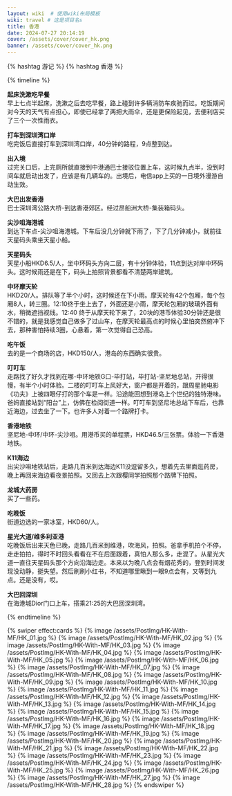 ```yaml
---
layout: wiki  # 使用wiki布局模板
wiki: travel # 这是项目名s
title: 香港
date: 2024-07-27 20:14:19
cover: /assets/cover/cover_hk.png
banner: /assets/cover/cover_hk.png
---
```


{% hashtag 游记 %}
{% hashtag 香港 %}

{% timeline %}
<!-- node 07:30 AM-->
**起床洗漱吃早餐**  
早上七点半起床，洗漱之后去吃早餐，路上碰到许多辆消防车疾驰而过。吃饭期间对今天的天气有点担心，即使已经拿了两把大雨伞，还是更保险起见，去便利店买了三个一次性雨衣。  
<!-- node 08:20 AM -->
**打车到深圳湾口岸**  
吃完饭后直接打车到深圳湾口岸，40分钟的路程，9点整到达。
<!-- node 09:10 AM -->
**出入境**  
过完关口后，上完厕所就直接到中港通巴士接驳位置上车，这时候九点半，没到时间车就启动出发了，应该是有几辆车的。出境后，电信app上买的一日境外漫游自动生效。
<!-- node 09:30 AM -->
**大巴出发香港**  
巴士深圳湾公路大桥-到达香港郊区。经过昂船洲大桥-集装箱码头。
<!-- node 10:20 AM -->
**尖沙咀海港城**  
到达下车点-尖沙咀海港城。下车后没几分钟就下雨了，下了几分钟减小，就前往天星码头乘坐天星小船。
<!-- node 11:00 AM -->
**天星码头**  
天星小船HKD6.5/人，坐中环码头方向二层，有十分钟体验，11点到达对岸中环码头。这时候雨还是在下，码头上拍照背景都看不清楚两岸建筑。
<!-- node 11:30 AM -->
**中环摩天轮**  
HKD20/人。排队等了半个小时，这时候还在下小雨。摩天轮有42个包厢，每个包厢8人，转三圈。12:10终于坐上去了，外面还是小雨，摩天轮包厢的玻璃外面有水，稍微遮挡视线。12:40 终于从摩天轮下来了，20块的港币体验30分钟还是很不错的，就是我感觉自己做多了过山车，在摩天轮最高点的时候心里怕突然俯冲下去，那种害怕持续3圈，心悬着，第一次觉得自己恐高。
<!-- node 13:30 PM -->
**吃午饭**  
去的是一个商场的店，HKD150/人，港岛的东西确实很贵。
<!-- node 15:00 PM -->
**叮叮车**  
走路找了好久才找到在哪-中环地铁G口-毕打站，毕打站-坚尼地总站，开得很慢，有半个小时体验。二楼的叮叮车上风好大，窗户都是开着的，跟周星驰电影《功夫》上被四眼仔打的那个车是一样。沿途能回想到港岛上个世纪的独特港味。爸妈直接站到“阳台”上，仿佛在检阅街道一样。叮叮车到坚尼地总站下车后，也靠近海边，过去坐了一下。也许多人对着一个路牌打卡。
<!-- node 16:00 PM -->
**香港地铁**  
坚尼地-中环/中环-尖沙咀。用港币买的单程票，HKD46.5/三张票。体验一下香港地铁。
<!-- node 17:00 PM -->
**K11海边**  
出尖沙咀地铁站后，走路几百米到达海边K11没逗留多久，想着先去里面逛药房，晚上再回来海边看夜景拍照。又回去上次跟樱同学拍照那个路牌下拍照。
<!-- node 17:30 PM -->
**龙城大药房**  
买了一些药。
<!-- node 18:00  -->
**吃晚饭**  
街道边选的一家冰室，HKD60/人。
<!-- node 19:00 PM -->
**星光大道/维多利亚港**  
吃晚饭后出来天色已晚，走路几百米到维港，吹海风，拍照。爸拿手机拍个不停，走走拍拍，得时不时回头看看在不在后面跟着，真怕人那么多，走混了。从星光大道一直往天星码头那个方向沿海边走。本来以为晚八点会有烟花秀的，登到时间发现没动静，挺失望。然后刷刷小红书，不知道哪里瞅到一眼9点会有，又等到九点。还是没有，哎。
<!-- node 21:25 PM -->
**大巴回深圳**  
在海港城Dior门口上车，搭乘21:25的大巴回深圳湾。

{% endtimeline %}

{% swiper effect:cards %}
{% image /assets/PostImg/HK-With-MF/HK_01.jpg %}
{% image /assets/PostImg/HK-With-MF/HK_02.jpg %}
{% image /assets/PostImg/HK-With-MF/HK_03.jpg %}
{% image /assets/PostImg/HK-With-MF/HK_04.jpg  %}
{% image /assets/PostImg/HK-With-MF/HK_05.jpg  %}
{% image /assets/PostImg/HK-With-MF/HK_06.jpg  %}
{% image /assets/PostImg/HK-With-MF/HK_07.jpg  %}
{% image /assets/PostImg/HK-With-MF/HK_08.jpg  %}
{% image /assets/PostImg/HK-With-MF/HK_09.jpg  %}
{% image /assets/PostImg/HK-With-MF/HK_10.jpg  %}
{% image /assets/PostImg/HK-With-MF/HK_11.jpg  %}
{% image /assets/PostImg/HK-With-MF/HK_12.jpg  %}
{% image /assets/PostImg/HK-With-MF/HK_13.jpg  %}
{% image /assets/PostImg/HK-With-MF/HK_14.jpg  %}
{% image /assets/PostImg/HK-With-MF/HK_15.jpg  %}
{% image /assets/PostImg/HK-With-MF/HK_16.jpg  %}
{% image /assets/PostImg/HK-With-MF/HK_17.jpg  %}
{% image /assets/PostImg/HK-With-MF/HK_18.jpg  %}
{% image /assets/PostImg/HK-With-MF/HK_19.jpg  %}
{% image /assets/PostImg/HK-With-MF/HK_20.jpg  %}
{% image /assets/PostImg/HK-With-MF/HK_21.jpg  %}
{% image /assets/PostImg/HK-With-MF/HK_22.jpg  %}
{% image /assets/PostImg/HK-With-MF/HK_23.jpg  %}
{% image /assets/PostImg/HK-With-MF/HK_24.jpg  %}
{% image /assets/PostImg/HK-With-MF/HK_25.jpg  %}
{% image /assets/PostImg/HK-With-MF/HK_26.jpg  %}
{% image /assets/PostImg/HK-With-MF/HK_27.jpg  %}
{% image /assets/PostImg/HK-With-MF/HK_28.jpg  %}
{% endswiper %}
